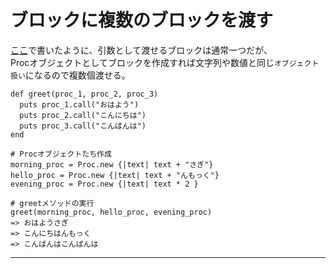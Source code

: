 # ブロックに複数のブロックを渡す
[ここ](https://github.com/Tarara33/TIL/blob/main/Ruby/%E3%83%96%E3%83%AD%E3%83%83%E3%82%AF/%E3%83%96%E3%83%AD%E3%83%83%E3%82%AF%E3%81%AB%E5%BC%95%E6%95%B0%E3%82%92%E6%B8%A1%E3%81%99.md#%EF%B8%8F-%E6%B3%A8%E6%84%8F%E7%82%B9)で書いたように、引数として渡せるブロックは通常一つだが、  
Procオブジェクトとしてブロックを作成すれば文字列や数値と同じ`オブジェクト扱い`になるので複数個渡せる。
~~~
def greet(proc_1, proc_2, proc_3)
  puts proc_1.call("おはよう")
  puts proc_2.call("こんにちは")
  puts proc_3.call("こんばんは")
end

# Procオブジェクトたち作成
morning_proc = Proc.new {|text| text + "さぎ"}
hello_proc = Proc.new {|text| text + "んもっく"}
evening_proc = Proc.new {|text| text * 2 }

# greetメソッドの実行
greet(morning_proc, hello_proc, evening_proc)
=> おはようさぎ
=> こんにちはんもっく
=> こんばんはこんばんは
~~~
***
